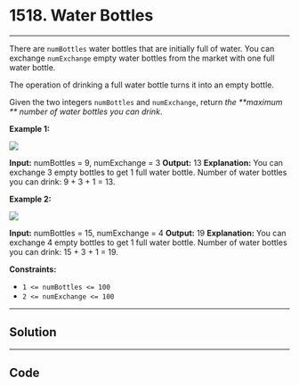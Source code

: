 # 1518. Water Bottles

---

There are `numBottles` water bottles that are initially full of water. You can exchange `numExchange` empty water bottles from the market with one full water bottle.

The operation of drinking a full water bottle turns it into an empty bottle.

Given the two integers `numBottles` and `numExchange`, return _the **maximum ** number of water bottles you can drink_.

 

**Example 1:**

![](https://assets.leetcode.com/uploads/2020/07/01/sample_1_1875.png)


**Input:** numBottles = 9, numExchange = 3
**Output:** 13
**Explanation:** You can exchange 3 empty bottles to get 1 full water bottle.
Number of water bottles you can drink: 9 + 3 + 1 = 13.


**Example 2:**

![](https://assets.leetcode.com/uploads/2020/07/01/sample_2_1875.png)


**Input:** numBottles = 15, numExchange = 4
**Output:** 19
**Explanation:** You can exchange 4 empty bottles to get 1 full water bottle. 
Number of water bottles you can drink: 15 + 3 + 1 = 19.


 

**Constraints:**

  * `1 <= numBottles <= 100`
  * `2 <= numExchange <= 100`

---

## Solution



---

## Code
```python


```